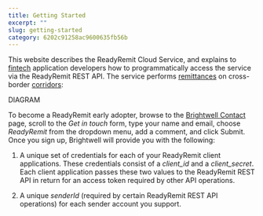 ```yaml
---
title: Getting Started
excerpt: ""
slug: getting-started
category: 6202c91258ac9600635fb56b
---
```


This website describes the ReadyRemit Cloud Service, and explains to [fintech](https://en.wikipedia.org/wiki/Financial_technology) application developers how to programmatically access the service via the ReadyRemit REST API. The service performs [remittances](https://en.wikipedia.org/wiki/Remittance) on cross-border [corridors](https://remittanceprices.worldbank.org/en/countrycorridors):

DIAGRAM

To become a ReadyRemit early adopter, browse to the <a href="https://brightwell.com/contact-us/" target="_blank">Brightwell Contact</a> page, scroll to the *Get in touch* form, type your name and email, choose *ReadyRemit* from the dropdown menu, add a comment, and click Submit. Once you sign up, Brightwell will provide you with the following:

1. A unique set of credentials for each of your ReadyRemit client applications. These credentials consist of a *client_id* and a *client_secret*. Each client application passes these two values to the ReadyRemit REST API in return for an access token required by other API operations.

1. A unique *senderId* (required by certain ReadyRemit REST API operations) for each sender account you support.


